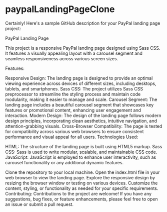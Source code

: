 # paypalLandingPageClone

Certainly! Here's a sample GitHub description for your PayPal landing page project:

PayPal Landing Page

This project is a responsive PayPal landing page designed using Sass CSS. It features a visually appealing layout with a carousel segment and seamless responsiveness across various screen sizes.

Features:

Responsive Design: The landing page is designed to provide an optimal viewing experience across devices of different sizes, including desktops, tablets, and smartphones.
Sass CSS: The project utilizes Sass CSS preprocessor to streamline the styling process and maintain code modularity, making it easier to manage and scale.
Carousel Segment: The landing page includes a beautiful carousel segment that showcases key features or promotional content, enhancing user engagement and interaction.
Modern Design: The design of the landing page follows modern design principles, incorporating clean aesthetics, intuitive navigation, and attention-grabbing visuals.
Cross-Browser Compatibility: The page is tested for compatibility across various web browsers to ensure consistent performance and visual appeal for all users.
Technologies Used:

HTML: The structure of the landing page is built using HTML5 markup.
Sass CSS: Sass is used to write modular, scalable, and maintainable CSS code.
JavaScript: JavaScript is employed to enhance user interactivity, such as carousel functionality or any additional dynamic features.


Clone the repository to your local machine.
Open the index.html file in your web browser to view the landing page.
Explore the responsive design by resizing the browser window or testing on various devices.
Customize the content, styling, or functionality as needed for your specific requirements.
Contributing:
Contributions to the project are welcome! If you have any suggestions, bug fixes, or feature enhancements, please feel free to open an issue or submit a pull request.
